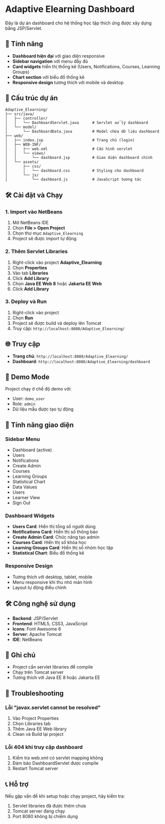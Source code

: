 # Adaptive Elearning Dashboard

Đây là dự án dashboard cho hệ thống học tập thích ứng được xây dựng bằng JSP/Servlet.

## 🚀 Tính năng

- **Dashboard hiện đại** với giao diện responsive
- **Sidebar navigation** với menu đầy đủ
- **Card widgets** hiển thị thống kê (Users, Notifications, Courses, Learning Groups)
- **Chart section** với biểu đồ thống kê
- **Responsive design** tương thích với mobile và desktop

## 📁 Cấu trúc dự án

```
Adaptive_Elearning/
├── src/java/
│   ├── controller/
│   │   └── DashboardServlet.java      # Servlet xử lý dashboard
│   └── model/
│       └── DashboardData.java         # Model chứa dữ liệu dashboard
├── web/
│   ├── index.jsp                      # Trang chủ (login)
│   ├── WEB-INF/
│   │   ├── web.xml                    # Cấu hình servlet
│   │   └── views/
│   │       └── dashboard.jsp          # Giao diện dashboard chính
│   └── assets/
│       ├── css/
│       │   └── dashboard.css          # Styling cho dashboard
│       └── js/
│           └── dashboard.js           # JavaScript tương tác
```

## 🛠️ Cài đặt và Chạy

### 1. Import vào NetBeans
1. Mở NetBeans IDE
2. Chọn **File > Open Project**
3. Chọn thư mục `Adaptive_Elearning`
4. Project sẽ được import tự động

### 2. Thêm Servlet Libraries
1. Right-click vào project **Adaptive_Elearning**
2. Chọn **Properties**
3. Vào tab **Libraries**
4. Click **Add Library**
5. Chọn **Java EE Web 8** hoặc **Jakarta EE Web**
6. Click **Add Library**

### 3. Deploy và Run
1. Right-click vào project
2. Chọn **Run**
3. Project sẽ được build và deploy lên Tomcat
4. Truy cập: `http://localhost:8080/Adaptive_Elearning/`

## 🌐 Truy cập

- **Trang chủ**: `http://localhost:8080/Adaptive_Elearning/`
- **Dashboard**: `http://localhost:8080/Adaptive_Elearning/dashboard`

## 📱 Demo Mode

Project chạy ở chế độ demo với:
- User: `demo_user`
- Role: `admin`
- Dữ liệu mẫu được tạo tự động

## 🎨 Tính năng giao diện

### Sidebar Menu
- Dashboard (active)
- Users
- Notifications
- Create Admin
- Courses
- Learning Groups
- Statistical Chart
- Data Values
- Users
- Learner View
- Sign Out

### Dashboard Widgets
- **Users Card**: Hiển thị tổng số người dùng
- **Notifications Card**: Hiển thị số thông báo
- **Create Admin Card**: Chức năng tạo admin
- **Courses Card**: Hiển thị số khóa học
- **Learning Groups Card**: Hiển thị số nhóm học tập
- **Statistical Chart**: Biểu đồ thống kê

### Responsive Design
- Tương thích với desktop, tablet, mobile
- Menu responsive khi thu nhỏ màn hình
- Layout tự động điều chỉnh

## 🛠️ Công nghệ sử dụng

- **Backend**: JSP/Servlet
- **Frontend**: HTML5, CSS3, JavaScript
- **Icons**: Font Awesome 6
- **Server**: Apache Tomcat
- **IDE**: NetBeans

## 📝 Ghi chú

- Project cần servlet libraries để compile
- Chạy trên Tomcat server
- Tương thích với Java EE 8 hoặc Jakarta EE

## 🔧 Troubleshooting

### Lỗi "javax.servlet cannot be resolved"
1. Vào Project Properties
2. Chọn Libraries tab
3. Thêm Java EE Web library
4. Clean và Build lại project

### Lỗi 404 khi truy cập dashboard
1. Kiểm tra web.xml có servlet mapping không
2. Đảm bảo DashboardServlet được compile
3. Restart Tomcat server

## 📞 Hỗ trợ

Nếu gặp vấn đề khi setup hoặc chạy project, hãy kiểm tra:
1. Servlet libraries đã được thêm chưa
2. Tomcat server đang chạy
3. Port 8080 không bị chiếm dụng
